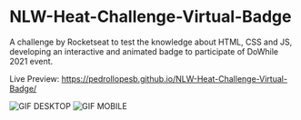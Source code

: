 # NLW-Heat-Challenge-Virtual-Badge
A challenge by Rocketseat to test the knowledge about HTML, CSS and JS, developing an interactive and animated badge to participate of DoWhile 2021 event.

Live Preview: https://pedrollopesb.github.io/NLW-Heat-Challenge-Virtual-Badge/

![GIF DESKTOP](https://user-images.githubusercontent.com/92957802/138583078-1d580696-736d-4ff0-8ebb-c97b6b9d46c7.gif) ![GIF MOBILE](https://user-images.githubusercontent.com/92957802/138583683-04e7eac2-5640-4f6e-ba75-d9e1b6a32e1d.gif)
